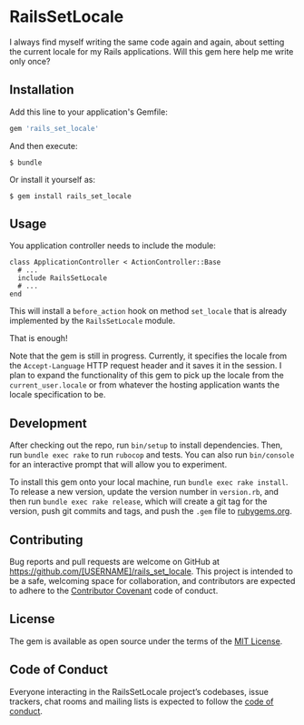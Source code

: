 # RailsSetLocale

I always find myself writing the same code again and again, about setting the current locale for my Rails applications. Will this
gem here help me write only once?

## Installation

Add this line to your application's Gemfile:

```ruby
gem 'rails_set_locale'
```

And then execute:

    $ bundle

Or install it yourself as:

    $ gem install rails_set_locale

## Usage

You application controller needs to include the module:

```
class ApplicationController < ActionController::Base
  # ...
  include RailsSetLocale
  # ...
end
```

This will install a `before_action` hook on method `set_locale` that is already implemented by the `RailsSetLocale` module.

That is enough!

Note that the gem is still in progress. Currently, it specifies the locale from the `Accept-Language` HTTP request header and
it saves it in the session. I plan to expand the functionality of this gem to pick up the locale from the `current_user.locale`
or from whatever the hosting application wants the locale specification to be.

## Development

After checking out the repo, run `bin/setup` to install dependencies. Then, run `bundle exec rake` to run `rubocop` and tests. 
You can also run `bin/console` for an interactive prompt that will allow you to experiment.

To install this gem onto your local machine, run `bundle exec rake install`. To release a new version, update the version number in `version.rb`, 
and then run `bundle exec rake release`, which will create a git tag for the version, push git commits and tags, 
and push the `.gem` file to [rubygems.org](https://rubygems.org).

## Contributing

Bug reports and pull requests are welcome on GitHub at https://github.com/[USERNAME]/rails_set_locale. 
This project is intended to be a safe, welcoming space for collaboration, and contributors are expected to adhere to the 
[Contributor Covenant](http://contributor-covenant.org) code of conduct.

## License

The gem is available as open source under the terms of the [MIT License](https://opensource.org/licenses/MIT).

## Code of Conduct

Everyone interacting in the RailsSetLocale project’s codebases, issue trackers, chat rooms and mailing lists is expected to follow the 
[code of conduct](https://github.com/[USERNAME]/rails_set_locale/blob/master/CODE_OF_CONDUCT.md).
